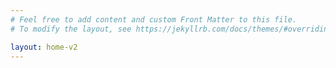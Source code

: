 ```yaml
---
# Feel free to add content and custom Front Matter to this file.
# To modify the layout, see https://jekyllrb.com/docs/themes/#overriding-theme-defaults

layout: home-v2
---
```

